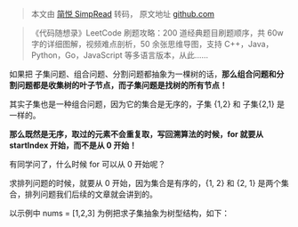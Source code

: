 > 本文由 [简悦 SimpRead](http://ksria.com/simpread/) 转码， 原文地址 [github.com](https://github.com/youngyangyang04/leetcode-master/blob/master/problems/0078.%E5%AD%90%E9%9B%86.md)

> 《代码随想录》LeetCode 刷题攻略：200 道经典题目刷题顺序，共 60w 字的详细图解，视频难点剖析，50 余张思维导图，支持 C++，Java，Python，Go，JavaScript 等多语言版本，从此......

如果把 子集问题、组合问题、分割问题都抽象为一棵树的话，**那么组合问题和分割问题都是收集树的叶子节点，而子集问题是找树的所有节点！**

其实子集也是一种组合问题，因为它的集合是无序的，子集 {1,2} 和 子集{2,1} 是一样的。

**那么既然是无序，取过的元素不会重复取，写回溯算法的时候，for 就要从 startIndex 开始，而不是从 0 开始！**

有同学问了，什么时候 for 可以从 0 开始呢？

求排列问题的时候，就要从 0 开始，因为集合是有序的，{1, 2} 和 {2, 1} 是两个集合，排列问题我们后续的文章就会讲到的。

以示例中 nums = [1,2,3] 为例把求子集抽象为树型结构，如下：